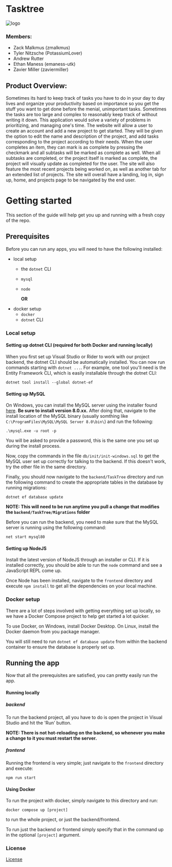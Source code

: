 # Tasktree
![logo](https://github.com/scrumzone/tasktree/blob/main/frontend/src/assets/logo.png)

### Members:
* Zack Malkmus (zmalkmus)
* Tyler Nitzsche (PotassiumLover)
* Andrew Rutter
* Ethan Maness (emaness-utk)
* Zavier Miller (zaviermiller)


## Product Overview:
  Sometimes its hard to keep track of tasks you have to do in your day to day lives and organize your productivity based on importance so you get the stuff you want to   get done before the menial, unimportant tasks. Sometimes the tasks are too large and complex to reasonably keep track of without writing it down. This application     would solve a variety of problems in prioritizing, and managing one's time. The website will allow a user to create an account and add a new project to get started.   They will be given the option to edit the name and description of the project, and add tasks corresponding to the project according to their needs. When the user       completes an item, they can mark is as complete by pressing the checkmark and all subtasks will be marked as complete as well. When all subtasks are completed, or     the project itself is marked as complete, the project will visually update as completed for the user. The site will also feature the most recent projects being         worked on, as well as another tab for an extended list of projects. The site will overall have a landing, log in, sign up, home, and projects page to be navigated by   the end user.

# Getting started

This section of the guide will help get you up and running with a fresh copy of the repo.

## Prerequisites

Before you can run any apps, you will need to have the following installed:

- local setup
  - the `dotnet` CLI
  - `mysql`
  - `node`
 
    **OR**
- docker setup
  - `docker`
  - `dotnet` CLI

### Local setup

#### Setting up dotnet CLI (required for both Docker and running locally)

When you first set up Visual Studio or Rider to work with our project backend, the dotnet CLI should be automatically installed.
You can now run commands starting with `dotnet ...`. For example, one tool you'll need is the Entity Framework CLI, which is easily installable through the dotnet CLI:

```
dotnet tool install --global dotnet-ef
```

#### Setting up MySQL

On Windows, you can install the MySQL server using the installer found [here](https://dev.mysql.com/downloads/installer/). **Be sure to install version 8.0.xx.**
After doing that, navigate to the install location of the MySQL binary (usually somthing like `C:\ProgramFiles\MySQL\MySQL Server 8.0\bin\`) and run the following:

```
.\mysql.exe -u root -p
```

You will be asked to provide a password, this is the same one you set up during the install process.

Now, copy the commands in the file `db/init/init-windows.sql` to get the MySQL user set up correctly for talking to the backend. If this doesn't work, try the other file in the same directory.

Finally, you should now navigate to the `backend/TaskTree` directory and run the following command to create the appropriate tables in the database by running migrations:

```
dotnet ef database update
```

**NOTE: This will need to be run anytime you pull a change that modifies the `backend/TaskTree/Migrations` folder**

Before you can run the backend, you need to make sure that the MySQL server is running using the following command:

```
net start mysql80
```

#### Setting up NodeJS

Install the latest version of NodeJS through an installer or CLI. If it is installed correctly, you should be able to run the `node` command and see a JavaScript REPL come up.

Once Node has been installed, navigate to the `frontend` directory and execute `npm install` to get all the dependencies on your local machine.

### Docker setup

There are a lot of steps involved with getting everything set up locally, so we have a Docker Compose project to help get started a lot quicker.

To use Docker, on Windows, install Docker Desktop. On Linux, install the Docker daemon from you package manager.

You will still need to run `dotnet ef database update` from within the backend container to ensure the database is properly set up.

## Running the app

Now that all the prerequisites are satisfied, you can pretty easily run the app.

#### Running locally

##### backend

To run the backend project, all you have to do is open the project in Visual Studio and hit the 'Run' button.

**NOTE: There is not hot-reloading on the backend, so whenever you make a change to it you must restart the server.**

##### frontend

Running the frontend is very simple; just navigate to the `frontend` directory and execute:

```
npm run start
```

#### Using Docker

To run the project with docker, simply navigate to this directory and run:

```
docker compose up [project]
```

to run the whole project, or just the backend/frontend.

To run just the backend or frontend simply specify that in the command up in the optional `[project]` argument.

### License
[License](https://github.com/scrumzone/tasktree/blob/main/LICENSE.txt)
